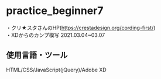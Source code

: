 # practice_beginner7
・クリ★スタさんのHP(https://crestadesign.org/cording-first/)  
・XDからのカンプ模写 2021.03.04~03.07  

## 使用言語・ツール
HTML/CSS/JavaScript(jQuery)/Adobe XD

